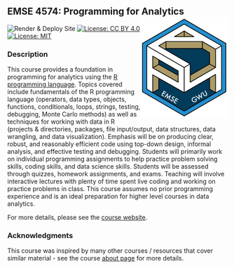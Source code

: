 
<!-- README.md is generated from README.Rmd. Please edit that file -->

## EMSE 4574: Programming for Analytics <img src="images/p4a_hex_sticker.png" align="right" width="200"/>

<!-- badges: start -->

![Render & Deploy
Site](https://github.com/emse-p4a-gwu/2020-Fall/workflows/Render%20&%20Deploy%20Site/badge.svg)
[![License: CC
BY 4.0](https://img.shields.io/badge/License-CC%20BY%204.0-lightgrey.svg)](https://creativecommons.org/licenses/by/4.0/)
[![License:
MIT](https://img.shields.io/badge/License-MIT-yellow.svg)](https://opensource.org/licenses/MIT)
<!-- badges: end -->

### Description

This course provides a foundation in programming for analytics using the
[R programming language](https://www.r-project.org/). Topics covered
include fundamentals of the R programming language (operators, data
types, objects, functions, conditionals, loops, strings, testing,
debugging, Monte Carlo methods) as well as techniques for working with
data in R (projects & directories, packages, file input/output, data
structures, data wrangling, and data visualization). Emphasis will be on
producing clear, robust, and reasonably efficient code using top-down
design, informal analysis, and effective testing and debugging. Students
will primarily work on individual programming assignments to help
practice problem solving skills, coding skills, and data science skills.
Students will be assessed through quizzes, homework assignments, and
exams. Teaching will involve interactive lectures with plenty of time
spent live coding and working on practice problems in class. This course
assumes no prior programming experience and is an ideal preparation for
higher level courses in data analytics.

For more details, please see the [course
website](https://p4a.seas.gwu.edu/2020-Fall).

### Acknowledgments

This course was inspired by many other courses / resources that cover
similar material - see the course [about
page](http://p4a.seas.gwu.edu/about.html) for more details.
